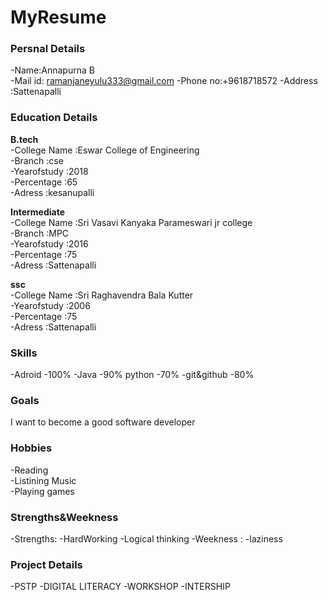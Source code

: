 # MyResume
### Persnal Details
-Name:Annapurna B <br>
-Mail id: ramanjaneyulu333@gmail.com
-Phone no:+9618718572
-Address :Sattenapalli<br>

### **Education Details**
**B.tech** <br>
-College Name    :Eswar College of Engineering <br>
-Branch          :cse <br>
-Yearofstudy     :2018 <br>
-Percentage      :65 <br>
-Adress          :kesanupalli <br>

**Intermediate** <br>
-College Name    :Sri Vasavi Kanyaka Parameswari jr college <br>
-Branch          :MPC <br>
-Yearofstudy     :2016 <br>
-Percentage      :75 <br>
-Adress          :Sattenapalli <br>

**ssc** <br>
-College Name    :Sri Raghavendra Bala Kutter <br>
-Yearofstudy     :2006          <br>
-Percentage      :75   <br>
-Adress          :Sattenapalli <br>

### **Skills**
-Adroid -100%
-Java   -90%
python   -70%
-git&github -80%

### **Goals**
I want to become a good software developer

### Hobbies
-Reading <br>
-Listining Music <br>
-Playing games <br>

### **Strengths&Weekness**
-Strengths:
  -HardWorking
  -Logical thinking
-Weekness :
  -laziness
  
  ### **Project Details**
  -PSTP
  -DIGITAL LITERACY
  -WORKSHOP
  -INTERSHIP
